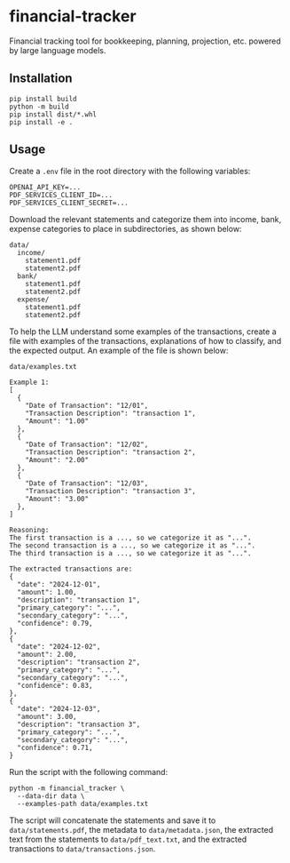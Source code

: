 
# financial-tracker

Financial tracking tool for bookkeeping, planning, projection, etc.
powered by large language models.

## Installation

```console
pip install build
python -m build
pip install dist/*.whl
pip install -e .
```

## Usage

Create a `.env` file in the root directory with the following variables:

```console
OPENAI_API_KEY=...
PDF_SERVICES_CLIENT_ID=...
PDF_SERVICES_CLIENT_SECRET=...
```

Download the relevant statements and categorize them into income, bank, expense
categories to place in subdirectories, as shown below:

```console
data/
  income/
    statement1.pdf
    statement2.pdf
  bank/
    statement1.pdf
    statement2.pdf
  expense/
    statement1.pdf
    statement2.pdf
```

To help the LLM understand some examples of the transactions, create a file
with examples of the transactions, explanations of how to classify, and the
expected output. An example of the file is shown below:

```console
data/examples.txt

Example 1:
[
  {
    "Date of Transaction": "12/01",
    "Transaction Description": "transaction 1",
    "Amount": "1.00"
  },
  {
    "Date of Transaction": "12/02",
    "Transaction Description": "transaction 2",
    "Amount": "2.00"
  },
  {
    "Date of Transaction": "12/03",
    "Transaction Description": "transaction 3",
    "Amount": "3.00"
  },
]

Reasoning:
The first transaction is a ..., so we categorize it as "...".
The second transaction is a ..., so we categorize it as "...".
The third transaction is a ..., so we categorize it as "...".

The extracted transactions are:
{
  "date": "2024-12-01",
  "amount": 1.00,
  "description": "transaction 1",
  "primary_category": "...",
  "secondary_category": "...",
  "confidence": 0.79,
},
{
  "date": "2024-12-02",
  "amount": 2.00,
  "description": "transaction 2",
  "primary_category": "...",
  "secondary_category": "...",
  "confidence": 0.83,
},
{
  "date": "2024-12-03",
  "amount": 3.00,
  "description": "transaction 3",
  "primary_category": "...",
  "secondary_category": "...",
  "confidence": 0.71,
}
```

Run the script with the following command:

```console
python -m financial_tracker \
  --data-dir data \
  --examples-path data/examples.txt
```

The script will concatenate the statements and save it to
`data/statements.pdf`, the metadata to `data/metadata.json`, the extracted
text from the statements to `data/pdf_text.txt`, and the extracted
transactions to `data/transactions.json`.
